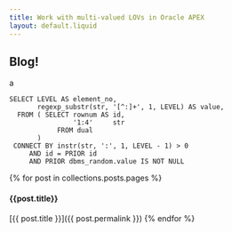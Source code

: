 ```yaml
---
title: Work with multi-valued LOVs in Oracle APEX
layout: default.liquid
---
```

## Blog!
a
```
SELECT LEVEL AS element_no,
       regexp_substr(str, '[^:]+', 1, LEVEL) AS value,
  FROM ( SELECT rownum AS id,
                '1:4'     str
            FROM dual
       )
 CONNECT BY instr(str, ':', 1, LEVEL - 1) > 0
     AND id = PRIOR id
     AND PRIOR dbms_random.value IS NOT NULL
```

{% for post in collections.posts.pages %}
#### {{post.title}}

[{{ post.title }}]({{ post.permalink }})
{% endfor %}
